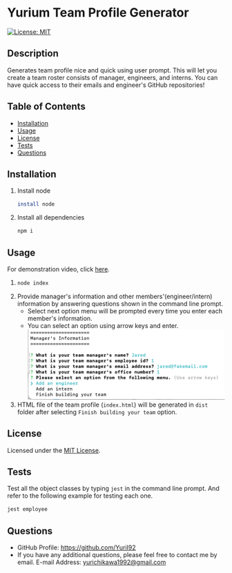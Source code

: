 
# Yurium Team Profile Generator
[![License: MIT](https://img.shields.io/badge/License-MIT-yellow.svg)](https://opensource.org/licenses/MIT)

## Description
Generates team profile nice and quick using user prompt. This will let you create a team roster consists of manager, engineers, and interns. You can have quick access to their emails and engineer's GitHub repositories!

## Table of Contents
- [Installation](#installation)
- [Usage](#usage)
- [License](#license)
- [Tests](#tests)
- [Questions](#questions)

## Installation
1) Install node
    ```bash
    install node
    ```
2) Install all dependencies
    ```bash
    npm i
    ```

## Usage
For demonstration video, click [here](https://drive.google.com/file/d/1tGo_qWp0Yo43kZIh1EgVAh76WuiahrkO/view?usp=sharing).

1) 
    ```bash
    node index
    ```
2. Provide manager's information and other members'(engineer/intern) information by answering questions shown in the command line prompt.
   - Select next option menu will be prompted every time you enter each member's information.
   - You can select an option using arrow keys and enter.
   ![Alt Text](./assets/images/next-option-prompt.png) 
3. HTML file of the team profile (`index.html`) will be generated in `dist` folder after selecting `Finish building your team` option.

## License
Licensed under the [MIT License](https://opensource.org/licenses/MIT).
      

## Tests
Test all the object classes by typing `jest` in the command line prompt. And refer to the following example for testing each one.
```bash
jest employee
```
      
## Questions
- GitHub Profile: https://github.com/YuriI92
- If you have any additional questions, please feel free to contact me by email.
  E-mail Address: <yurichikawa1992@gmail.com>
      
  